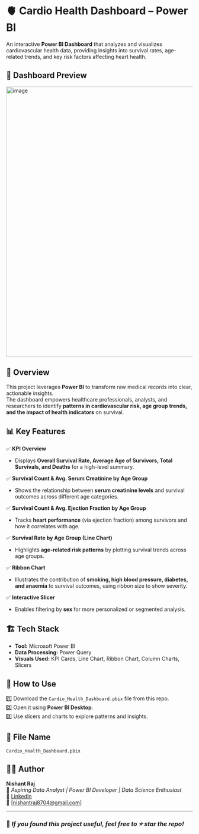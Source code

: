 # 🫀 Cardio Health Dashboard – Power BI

An interactive **Power BI Dashboard** that analyzes and visualizes cardiovascular health data, providing insights into survival rates, age-related trends, and key risk factors affecting heart health.

## 📸 Dashboard Preview

<img width="1301" height="727" alt="image" src="https://github.com/user-attachments/assets/c45e5b3b-1cc1-4775-bcc0-2d79cf4c596f" />

## 📌 Overview
This project leverages **Power BI** to transform raw medical records into clear, actionable insights.  
The dashboard empowers healthcare professionals, analysts, and researchers to identify **patterns in cardiovascular risk, age group trends, and the impact of health indicators** on survival.

## 📊 Key Features

✅ **KPI Overview**  
- Displays **Overall Survival Rate, Average Age of Survivors, Total Survivals, and Deaths** for a high-level summary.

✅ **Survival Count & Avg. Serum Creatinine by Age Group**  
- Shows the relationship between **serum creatinine levels** and survival outcomes across different age categories.

✅ **Survival Count & Avg. Ejection Fraction by Age Group**  
- Tracks **heart performance** (via ejection fraction) among survivors and how it correlates with age.

✅ **Survival Rate by Age Group (Line Chart)**  
- Highlights **age-related risk patterns** by plotting survival trends across age groups.

✅ **Ribbon Chart**  
- Illustrates the contribution of **smoking, high blood pressure, diabetes, and anaemia** to survival outcomes, using ribbon size to show severity.

✅ **Interactive Slicer**  
- Enables filtering by **sex** for more personalized or segmented analysis.

## 🏗️ Tech Stack

- **Tool:** Microsoft Power BI  
- **Data Processing:** Power Query  
- **Visuals Used:** KPI Cards, Line Chart, Ribbon Chart, Column Charts, Slicers

## 🚀 How to Use

1️⃣ Download the `Cardio_Health_Dashboard.pbix` file from this repo.  
2️⃣ Open it using **Power BI Desktop**.  
3️⃣ Use slicers and charts to explore patterns and insights.

## 📁 File Name

`Cardio_Health_Dashboard.pbix`

## 👨‍💻 Author

**Nishant Raj**  
📌 *Aspiring Data Analyst | Power BI Developer | Data Science Enthusiast*  
🔗 [LinkedIn](https://www.linkedin.com/in/nishant-raj87/)  
📧 [nishantraj8704@gmail.com]

---

### 🌟 *If you found this project useful, feel free to ⭐ star the repo!*
